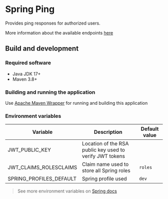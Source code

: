 # Spring Ping

Provides ping responses for authorized users.

More information about the available endpoints [here](openapi.yml)

## Build and development

### Required software

- Java JDK 17+
- Maven 3.8+

### Building and running the application

Use [Apache Maven Wrapper](https://maven.apache.org/wrapper/) for running and
building this application

### Environment variables

| Variable                | Description                                                 | Default value |
|-------------------------|-------------------------------------------------------------|---------------|
| JWT_PUBLIC_KEY          | Location of the RSA public key used to verify JWT tokens    ||
| JWT_CLAIMS_ROLESCLAIMS  | Claim name used to store all Spring roles                   | `roles`       |
| SPRING_PROFILES_DEFAULT | Spring profile used                                         | `dev`         |

> See more environment variables on
> [Spring docs](https://docs.spring.io/spring-boot/docs/current/reference/html/application-properties.html)
